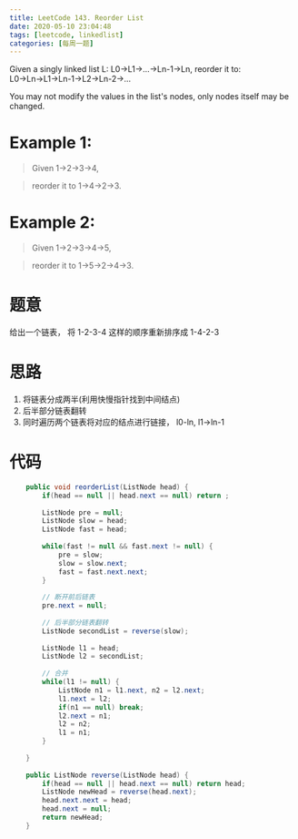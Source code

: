 ```yaml
---
title: LeetCode 143. Reorder List
date: 2020-05-10 23:04:48
tags: [leetcode, linkedlist]
categories: [每周一题]
---
```



Given a singly linked list L: L0→L1→…→Ln-1→Ln,
reorder it to: L0→Ln→L1→Ln-1→L2→Ln-2→…

<!--more-->


You may not modify the values in the list's nodes, only nodes itself may be changed.

# Example 1:

> Given 1->2->3->4, 

> reorder it to 1->4->2->3.

# Example 2:

> Given 1->2->3->4->5, 

> reorder it to 1->5->2->4->3.



# 题意

给出一个链表， 将 1-2-3-4 这样的顺序重新排序成 1-4-2-3

# 思路

1. 将链表分成两半(利用快慢指针找到中间结点)
2. 后半部分链表翻转
3. 同时遍历两个链表将对应的结点进行链接， l0-ln, l1->ln-1

# 代码

```java
    public void reorderList(ListNode head) {
        if(head == null || head.next == null) return ;
        
        ListNode pre = null;
        ListNode slow = head;
        ListNode fast = head;
        
        while(fast != null && fast.next != null) {
            pre = slow;
            slow = slow.next;
            fast = fast.next.next;
        }
        
        // 断开前后链表
        pre.next = null;
        
        // 后半部分链表翻转
        ListNode secondList = reverse(slow);
        
        ListNode l1 = head;
        ListNode l2 = secondList;
        	
        // 合并
        while(l1 != null) {
            ListNode n1 = l1.next, n2 = l2.next;
            l1.next = l2;
            if(n1 == null) break;
            l2.next = n1;
            l2 = n2;
            l1 = n1;
        }
        
    }
    
    public ListNode reverse(ListNode head) {
        if(head == null || head.next == null) return head;
        ListNode newHead = reverse(head.next);
        head.next.next = head;
        head.next = null;
        return newHead;
    }
```